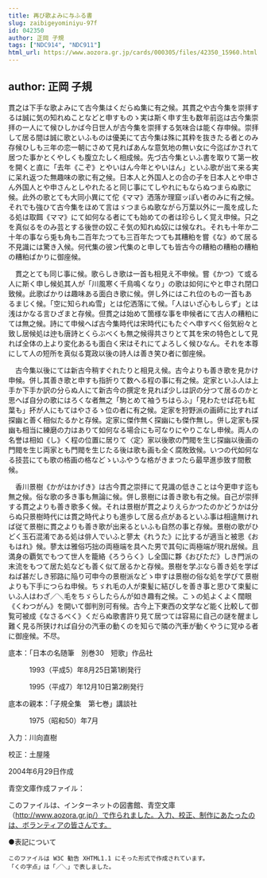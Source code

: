 ```yaml
---
title: 再び歌よみに与ふる書
slug: zaibigeyominiyu-97f
id: 042350
author: 正岡 子規
tags: ["NDC914", "NDC911"]
html_url: https://www.aozora.gr.jp/cards/000305/files/42350_15960.html
---
```


## author: 正岡 子規

貫之は下手な歌よみにて古今集はくだらぬ集に有之候。其貫之や古今集を崇拝するは誠に気の知れぬことなどと申すものゝ実は斯く申す生も数年前迄は古今集崇拝の一人にて候ひしかば今日世人が古今集を崇拝する気味合は能く存申候。崇拝して居る間は誠に歌といふものは優美にて古今集は殊に其粋を抜きたる者とのみ存候ひしも三年の恋一朝にさめて見ればあんな意気地の無い女に今迄ばかされて居つた事かとくやしくも腹立たしく相成候。先づ古今集といふ書を取りて第一枚を開くと直に「去年《こぞ》とやいはん今年とやいはん」といふ歌が出て来る実に呆れ返つた無趣味の歌に有之候。日本人と外国人との合の子を日本人とや申さん外国人とや申さんとしやれたると同じ事にてしやれにもならぬつまらぬ歌に候。此外の歌とても大同小異にて佗《ママ》洒落か理窟ッぽい者のみに有之候。それでも強ひて古今集をほめて言はゞつまらぬ歌ながら万葉以外に一風を成したる処は取餌《ママ》にて如何なる者にても始めての者は珍らしく覚え申候。只之を真似るをのみ芸とする後世の奴こそ気の知れぬ奴には候なれ。それも十年か二十年の事なら兎も角も二百年たつても三百年たつても其糟粕を嘗《な》めて居る不見識には驚き入候。何代集の彼ン代集のと申しても皆古今の糟粕の糟粕の糟粕の糟粕ばかりに御座候。

　貫之とても同じ事に候。歌らしき歌は一首も相見え不申候。嘗《かつ》て或る人に斯く申し候処其人が「川風寒く千鳥鳴くなり」の歌は如何にやと申され閉口致候。此歌ばかりは趣味ある面白き歌に候。併し外にはこれ位のもの一首もあるまじく候。「空に知られぬ雪」とは佗洒落にて候。「人はいざ心もしらず」とは浅はかなる言ひざまと存候。但貫之は始めて箇様な事を申候者にて古人の糟粕にては無之候。詩にて申候へば古今集時代は宋時代にもたぐへ申すべく俗気紛々と致し居候処は迚も唐詩とくらぶべくも無之候得共さりとて其を宋の特色として見れば全体の上より変化あるも面白く宋はそれにてよろしく候ひなん。それを本尊にして人の短所を真似る寛政以後の詩人は善き笑ひ者に御座候。

　古今集以後にては新古今稍すぐれたりと相見え候。古今よりも善き歌を見かけ申候。併し其善き歌と申すも指折りて数へる程の事に有之候。定家といふ人は上手か下手か訳の分らぬ人にて新古今の撰定を見れば少しは訳の分つて居るのかと思へば自分の歌にはろくな者無之「駒とめて袖うちはらふ」「見わたせば花も紅葉も」抔が人にもてはやさるゝ位の者に有之候。定家を狩野派の画師に比すれば探幽と善く相似たるかと存候。定家に傑作無く探幽にも傑作無し。併し定家も探幽も相当に練磨の力はありて如何なる場合にも可なりにやりこなし申候。両人の名誉は相如《し》く程の位置に居りて〈定〉家以後歌の門閥を生じ探幽以後画の門閥を生じ両家とも門閥を生じたる後は歌も画も全く腐敗致候。いつの代如何なる技芸にても歌の格画の格などゝいふやうな格がきまつたら最早進歩致す間敷候。

　香川景樹《かがはかげき》は古今貫之崇拝にて見識の低きことは今更申す迄も無之候。俗な歌の多き事も無論に候。併し景樹には善き歌も有之候。自己が崇拝する貫之よりも善き歌多く候。それは景樹が貫之よりえらかつたのかどうかは分らぬ只景樹時代には貫之時代よりも進歩して居る点があるといふ事は相違無ければ従て景樹に貫之よりも善き歌が出来るといふも自然の事と存候。景樹の歌がひどく玉石混淆である処は俳人でいふと蓼太《れうた》に比するが適当と被思《おもはれ》候。蓼太は雅俗巧拙の両極端を具へた男で其句に両極端が現れ居候。且満身の覇気でもつて世人を籠絡《ろうらく》し全国に夥《おびただ》しき門派の末流をもつて居た処なども善く似て居るかと存候。景樹を学ぶなら善き処を学ばねば甚だしき邪路に陥り可申今の景樹派などゝ申すは景樹の俗な処を学びて景樹よりも下手につらね申候。ちゞれ毛の人が束髪に結びしを善き事と思ひて束髪にいふ人はわざ／＼毛をちゞらしたらんが如き趣有之候。こゝの処よくよく闊眼《くわつがん》を開いて御判別可有候。古今上下東西の文学など能く比較して御覧可被成《なさるべく》くだらぬ歌書許り見て居つては容易に自己の謎を醒まし難く見る所狭ければ自分の汽車の動くのを知らで隣の汽車が動くやうに覚ゆる者に御座候。不尽。













底本：「日本の名随筆　別巻30　短歌」作品社


　　　1993（平成5）年8月25日第1刷発行

　　　1995（平成7）年12月10日第2刷発行

底本の親本：「子規全集　第七巻」講談社

　　　1975（昭和50）年7月

入力：川向直樹

校正：土屋隆

2004年6月29日作成

青空文庫作成ファイル：

このファイルは、インターネットの図書館、青空文庫（http://www.aozora.gr.jp/）で作られました。入力、校正、制作にあたったのは、ボランティアの皆さんです。











●表記について


	このファイルは W3C 勧告 XHTML1.1 にそった形式で作成されています。
	「くの字点」は「／＼」で表しました。